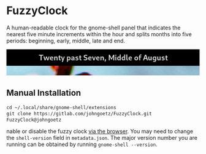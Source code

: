 # FuzzyClock

A human-readable clock for the gnome-shell panel that indicates the nearest five minute increments
within the hour and splits months into five periods: beginning, early, middle, late and end.

![What time is it?](fuzzy_clock.png)

## Manual Installation

```
cd ~/.local/share/gnome-shell/extensions
git clone https://gitlab.com/johngoetz/FuzzyClock.git FuzzyClock@johngoetz
```

nable or disable the fuzzy clock [via the browser](https://extensions.gnome.org/local/). You may
need to change the `shell-version` field in `metadata.json`. The major version number you are
running can be obtained by running `gnome-shell --version`.
